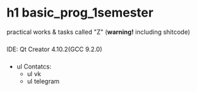 # h1 basic_prog_1semester
practical works &amp; tasks called "Z" (**warning!** including shitcode)
###
IDE: Qt Creator 4.10.2(GCC 9.2.0)
###
+ ul Contatcs:
    + ul  vk
    + ul telegram
